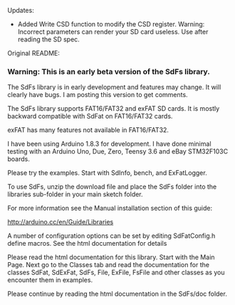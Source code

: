 Updates:
* Added Write CSD function to modify the CSD register. 
Warning: Incorrect parameters can render your SD card useless. 
Use after reading the SD spec.


Original README:

### Warning: This is an early beta version of the SdFs library.

The SdFs library is in early development and features may change. 
It will clearly have bugs. I am posting this version to get comments.  

The SdFs library supports FAT16/FAT32 and exFAT SD cards. It is mostly
backward compatible with SdFat on FAT16/FAT32 cards.

exFAT has many features not available in FAT16/FAT32.

I have been using Arduino 1.8.3 for development. I have done minimal
testing with an Arduino Uno, Due, Zero, Teensy 3.6 and eBay
STM32F103C boards. 

Please try the examples.  Start with SdInfo, bench, and ExFatLogger.

To use SdFs, unzip the download file and place the SdFs folder
into the libraries sub-folder in your main sketch folder.

For more information see the Manual installation section of this guide:

http://arduino.cc/en/Guide/Libraries 

A number of configuration options can be set by editing SdFatConfig.h
define macros.  See the html documentation for details

Please read the html documentation for this library.  Start with the 
Main Page.  Next go to the Classes tab and read the documentation for
the classes SdFat, SdExFat, SdFs, File, ExFile, FsFile and other 
classes as you encounter them in examples.
 
Please continue by reading the html documentation in the SdFs/doc folder.

